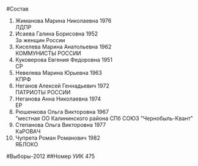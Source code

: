 #Состав
1. Жиманова Марина Николаевна 1976   
    ЛДПР
2. Исаева Галина Борисовна 1952   
    За женщин России
3. Киселева Марина Анатольевна 1962   
    КОММУНИСТЫ РОССИИ
4. Куковерова Евгения Федоровна 1951   
    СР
5. Невелева Марина Юрьевна 1963   
    КПРФ
6. Неганов Алексей Геннадьевич 1972   
    ПАТРИОТЫ РОССИИ
7. Неганова Анна Николаевна 1974   
    ЕР
8. Рюшенкова Ольга Викторовна 1967   
    "местная ОО Калининского района СПб СОЮЗ "Чернобыль-Квант"
9. Степанова Ольга Викторовна 1977   
    КаРОВАЧ
10. Чупрета Роман Романович 1982   
    ЯБЛОКО

#Выборы-2012
##Номер УИК
475